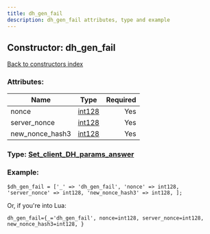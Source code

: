 ```yaml
---
title: dh_gen_fail
description: dh_gen_fail attributes, type and example
---
```

## Constructor: dh\_gen\_fail  
[Back to constructors index](index.md)



### Attributes:

| Name     |    Type       | Required |
|----------|:-------------:|---------:|
|nonce|[int128](../types/int128.md) | Yes|
|server\_nonce|[int128](../types/int128.md) | Yes|
|new\_nonce\_hash3|[int128](../types/int128.md) | Yes|



### Type: [Set\_client\_DH\_params\_answer](../types/Set_client_DH_params_answer.md)


### Example:

```
$dh_gen_fail = ['_' => 'dh_gen_fail', 'nonce' => int128, 'server_nonce' => int128, 'new_nonce_hash3' => int128, ];
```  

Or, if you're into Lua:  


```
dh_gen_fail={_='dh_gen_fail', nonce=int128, server_nonce=int128, new_nonce_hash3=int128, }

```


